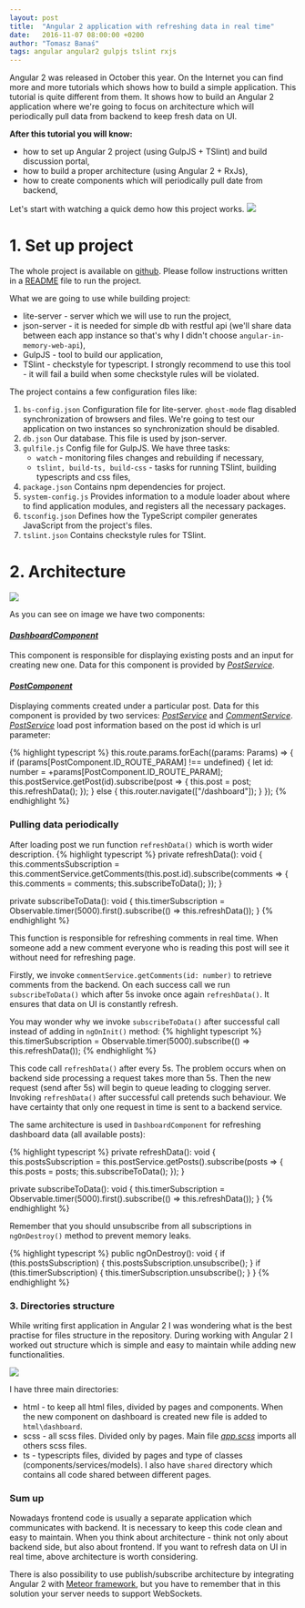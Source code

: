 ```yaml
---
layout: post
title:  "Angular 2 application with refreshing data in real time"
date:   2016-11-07 08:00:00 +0200
author: "Tomasz Banaś"
tags: angular angular2 gulpjs tslint rxjs
---
```


Angular 2 was released in October this year. On the Internet you can find more and more tutorials which shows how to build a simple application. This tutorial is quite different from them. It shows how to build an Angular 2 application where we're going to focus on architecture which will periodically pull data from backend to keep fresh data on UI.

__After this tutorial you will know:__

* how to set up Angular 2 project (using GulpJS + TSlint) and build discussion portal,
* how to build a proper architecture (using Angular 2 + RxJs),
* how to create components which will periodically pull date from backend,

Let's start with watching a quick demo how this project works.
<img src="/images/blog/posts/angular2-discussion-portal/demo.gif"/>

# 1. Set up project

The whole project is available on [github](https://github.com/BeyondScheme/angular2-discussion-portal). Please follow instructions written in a [README](https://github.com/BeyondScheme/angular2-discussion-portal/blob/master/README.md) file to run the project. 

What we are going to use while building project:

* lite-server - server which we will use to run the project,
* json-server - it is needed for simple db with restful api (we'll share data between each app instance so that's why I didn't choose `angular-in-memory-web-api`),
* GulpJS - tool to build our application,
* TSlint - checkstyle for typescript. I strongly recommend to use this tool - it will fail a build when some checkstyle rules will be violated.

The project contains a few configuration files like:
 
1. `bs-config.json` Configuration file for lite-server. `ghost-mode` flag disabled synchronization of browsers and files. We're going to test our application on two instances so synchronization should be disabled.
2. `db.json` Our database. This file is used by json-server.
3. `gulfile.js` Config file for GulpJS. We have three tasks:
    * `watch` - monitoring files changes and rebuilding if necessary,
    * `tslint, build-ts, build-css` - tasks for running TSlint, building typescripts and css files,
4. `package.json` Contains npm dependencies for project.
5. `system-config.js` Provides information to a module loader about where to find application modules, and registers all the necessary packages.
6. `tsconfig.json` Defines how the TypeScript compiler generates JavaScript from the project's files.
7. `tslint.json` Contains checkstyle rules for TSlint.

# 2. Architecture

<img src="/images/blog/posts/angular2-discussion-portal/architecture.png"/>

As you can see on image we have two components:

#### [_DashboardComponent_](https://github.com/BeyondScheme/angular2-discussion-portal/blob/master/src/ts/dashboard/components/dashboard.component.ts)
This component is responsible for displaying existing posts and an input for creating new one. Data for this component is provided by [_PostService_](https://github.com/BeyondScheme/angular2-discussion-portal/blob/master/src/ts/shared/services/post.service.ts).

#### [_PostComponent_](https://github.com/BeyondScheme/angular2-discussion-portal/blob/master/src/ts/post/components/post.component.ts)
Displaying comments created under a particular post. Data for this component is provided by two services: [_PostService_](https://github.com/BeyondScheme/angular2-discussion-portal/blob/master/src/ts/shared/services/post.service.ts) and [_CommentService_](https://github.com/BeyondScheme/angular2-discussion-portal/blob/master/src/ts/post/services/comment.service.ts).
[_PostService_](https://github.com/BeyondScheme/angular2-discussion-portal/blob/master/src/ts/shared/services/post.service.ts) load post information based on the post id which is url parameter:

{% highlight typescript %}
this.route.params.forEach((params: Params) => {
    if (params[PostComponent.ID_ROUTE_PARAM] !== undefined) {
        let id: number = +params[PostComponent.ID_ROUTE_PARAM];
        this.postService.getPost(id).subscribe(post => {
            this.post = post;
            this.refreshData();
        });
    } else {
        this.router.navigate(["/dashboard"]);
    }
});
{% endhighlight %}

### Pulling data periodically
After loading post we run function `refreshData()` which is worth wider description.
{% highlight typescript %}
private refreshData(): void {
    this.commentsSubscription = this.commentService.getComments(this.post.id).subscribe(comments => {
        this.comments = comments;
        this.subscribeToData();
    });
}

private subscribeToData(): void {
    this.timerSubscription = Observable.timer(5000).first().subscribe(() => this.refreshData());
}
{% endhighlight %}

This function is responsible for refreshing comments in real time. When someone add a new comment everyone who is reading this post will see it without need for refreshing page.

Firstly, we invoke `commentService.getComments(id: number)` to retrieve comments from the backend. On each success call we run `subscribeToData()` which after 5s invoke once again `refreshData()`.
It ensures that data on UI is constantly refresh.

You may wonder why we invoke `subscribeToData()` after successful call instead of adding in `ngOnInit()` method:
{% highlight typescript %}
this.timerSubscription = Observable.timer(5000).subscribe(() => this.refreshData());
{% endhighlight %}

This code call `refreshData()` after every 5s. The problem occurs when on backend side processing a request takes more than 5s. Then the new request (send after 5s) will begin to queue leading to clogging server.
Invoking `refreshData()` after successful call pretends such behaviour. We have certainty that only one request in time is sent to a backend service.

The same architecture is used in `DashboardComponent` for refreshing dashboard data (all available posts):

{% highlight typescript %}
private refreshData(): void {
    this.postsSubscription = this.postService.getPosts().subscribe(posts => {
        this.posts = posts;
        this.subscribeToData();
    });
}

private subscribeToData(): void {
    this.timerSubscription = Observable.timer(5000).first().subscribe(() => this.refreshData());
}
{% endhighlight %}

Remember that you should unsubscribe from all subscriptions in `ngOnDestroy()` method to prevent memory leaks.

{% highlight typescript %}
public ngOnDestroy(): void {
    if (this.postsSubscription) {
        this.postsSubscription.unsubscribe();
    }
    if (this.timerSubscription) {
        this.timerSubscription.unsubscribe();
    }
}
{% endhighlight %}

### 3. Directories structure
While writing first application in Angular 2 I was wondering what is the best practise for files structure in the repository. During working with Angular 2 I worked out structure which is simple and easy to maintain while adding new functionalities.

<img src="/images/blog/posts/angular2-discussion-portal/packages_structure.png"/>

I have three main directories: 

* html - to keep all html files, divided by pages and components. When the new component on dashboard is created new file is added to `html\dashboard`.
* scss - all scss files. Divided only by pages. Main file [_app.scss_](https://github.com/BeyondScheme/angular2-discussion-portal/blob/master/src/scss/app.scss) imports all others scss files.
* ts - typescripts files, divided by pages and type of classes (components/services/models). I also have `shared` directory which contains all code shared between different pages.


### Sum  up
Nowadays frontend code is usually a separate application which communicates with backend. It is necessary to keep this code clean and easy to maintain. When you think about architecture - think not only about backend side, but also about frontend. If you want to refresh data on UI in real time, above architecture is worth considering.

There is also possibility to use publish/subscribe architecture by integrating Angular 2 with [Meteor framework](https://www.meteor.com/), but you have to remember that in this solution your server needs to support WebSockets.


